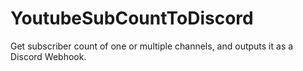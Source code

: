 # YoutubeSubCountToDiscord
Get subscriber count of one or multiple channels, and outputs it as a Discord Webhook.
